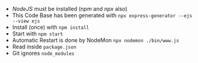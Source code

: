 - *NodeJS* must be installed (*npm* and *npx* also)
- This Code Base has been generated with `npx express-generator --ejs --view ejs`
- Install (once) with `npm install`
- Start with `npm start`
- Automatic Restart is done by NodeMon `npx nodemon ./bin/www.js`
- Read inside `package.json`
- Git ignores `node_modules`
